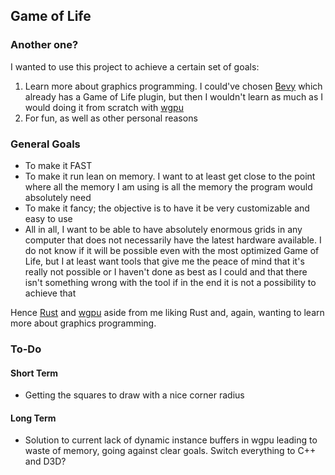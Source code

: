 ## Game of Life

### Another one?

I wanted to use this project to achieve a certain set of goals:

1. Learn more about graphics programming. I could've chosen [Bevy](https://github.com/bevyengine/bevy) which already has a Game of Life plugin, but then I wouldn't learn as much as I would doing it from scratch with [wgpu](https://github.com/gfx-rs/wgpu)
2. For fun, as well as other personal reasons

### General Goals

- To make it FAST
- To make it run lean on memory. I want to at least get close to the point where all the memory I am using is all the memory the program would absolutely need
- To make it fancy; the objective is to have it be very customizable and easy to use
- All in all, I want to be able to have absolutely enormous grids in any computer that does not necessarily have the latest hardware available. I do not know if it will be possible even with the most optimized Game of Life, but I at least want tools that give me the peace of mind that it's really not possible or I haven't done as best as I could and that there isn't something wrong with the tool if in the end it is not a possibility to achieve that

Hence [Rust](https://www.rust-lang.org/) and [wgpu](https://github.com/gfx-rs/wgpu) aside from me liking Rust and, again, wanting to learn more about graphics programming.

### To-Do

#### Short Term

- Getting the squares to draw with a nice corner radius

#### Long Term

- Solution to current lack of dynamic instance buffers in wgpu leading to waste of memory, going against clear goals. Switch everything to C++ and D3D?
